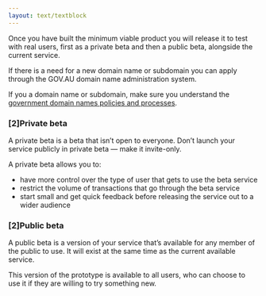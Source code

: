 ```yaml
---
layout: text/textblock
---
```


Once you have built the minimum viable product you will release it to test with real users, first as a private beta and then a public beta, alongside the current service.

If there is a need for a new domain name or subdomain you can apply through the GOV.AU domain name administration system.

If you
a domain name or subdomain, make sure you understand the [government domain names policies and processes](https://www.domainname.gov.au/).


### [2]Private beta

A private beta is a beta that isn’t open to everyone. Don’t launch your service publicly in private beta — make it invite-only.

A private beta allows you to:
- have more control over the type of user that gets to use the beta service
- restrict the volume of transactions that go through the beta service
- start small and get quick feedback before releasing the service out to a wider audience

### [2]Public beta

A public beta is a version of your service that’s available for any member of the public to use. It will exist at the same time as the current available service.

This version of the prototype is available to all users, who can choose to use it if they are willing to try something new.
